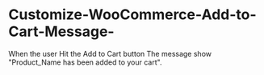 # Customize-WooCommerce-Add-to-Cart-Message-
When the user Hit the Add to Cart button The message show "Product_Name has been added to your cart". 
